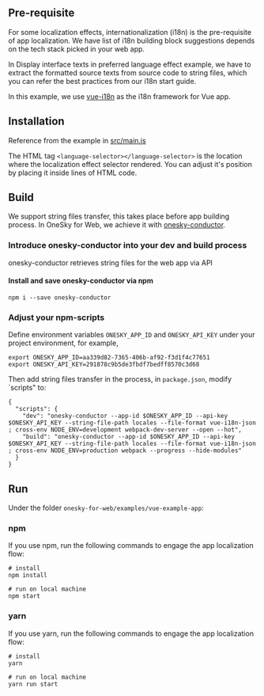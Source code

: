 ## Pre-requisite
For some localization effects, internationalization (i18n) is the pre-requisite of app localization. We have list of i18n building block suggestions depends on the tech stack picked in your web app.

In Display interface texts in preferred language effect example, we have to extract the formatted source texts from source code to string files, which you can refer the best practices from our i18n start guide.

In this example, we use [vue-i18n](https://github.com/kazupon/vue-i18n) as the i18n framework for Vue app.

## Installation
Reference from the example in [src/main.js](https://github.com/onesky/onesky-for-web/blob/master/examples/single-page-apps/vue-example-app/src/main.js)

The HTML tag `<language-selector></language-selector>` is the location where the localization effect selector rendered. You can adjust it's position by placing it inside lines of HTML code.

## Build
We support string files transfer, this takes place before app building process. In OneSky for Web, we achieve it with [onesky-conductor](https://www.npmjs.com/package/onesky-conductor).

### Introduce onesky-conductor into your dev and build process
onesky-conductor retrieves string files for the web app via API

#### Install and save onesky-conductor via npm
```
npm i --save onesky-conductor
```

### Adjust your npm-scripts
Define environment variables `ONESKY_APP_ID` and `ONESKY_API_KEY` under your project environment, for example,
```
export ONESKY_APP_ID=aa339d82-7365-406b-af92-f3d1f4c77651
export ONESKY_API_KEY=291878c9b5de3fbdf7bedff8570c3d68
```

Then add string files transfer in the process, in `package.json`, modify `scripts" to:
```
{
  "scripts": {
    "dev": "onesky-conductor --app-id $ONESKY_APP_ID --api-key $ONESKY_API_KEY --string-file-path locales --file-format vue-i18n-json ; cross-env NODE_ENV=development webpack-dev-server --open --hot",
    "build": "onesky-conductor --app-id $ONESKY_APP_ID --api-key $ONESKY_API_KEY --string-file-path locales --file-format vue-i18n-json ; cross-env NODE_ENV=production webpack --progress --hide-modules"
  }
}
```

## Run
Under the folder `onesky-for-web/examples/vue-example-app`:

### npm
If you use npm, run the following commands to engage the app localization flow:
```
# install
npm install

# run on local machine
npm start
```

### yarn
If you use yarn, run the following commands to engage the app localization flow:
```
# install
yarn

# run on local machine
yarn run start
```
